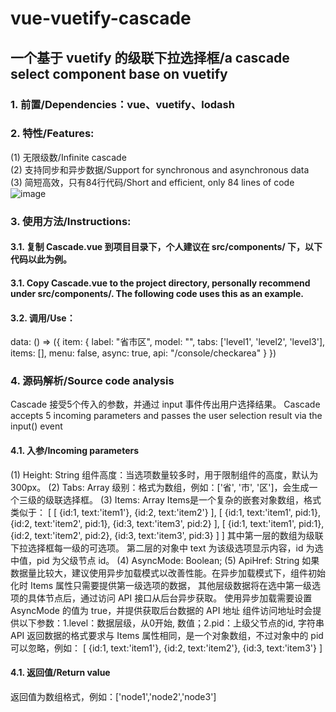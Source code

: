 # vue-vuetify-cascade
## 一个基于 vuetify 的级联下拉选择框/a cascade select component base on vuetify

### 1. 前置/Dependencies：vue、vuetify、lodash

### 2. 特性/Features:
(1) 无限级数/Infinite cascade  
(2) 支持同步和异步数据/Support for synchronous and asynchronous data  
(3) 简短高效，只有84行代码/Short and efficient, only 84 lines of code  
![image](https://github.com/cyyssly/vue-vuetify-cascade/blob/master/1.JPG)

### 3. 使用方法/Instructions: 

#### 3.1. 复制 Cascade.vue 到项目目录下，个人建议在 src/components/ 下，以下代码以此为例。
#### 3.1. Copy Cascade.vue to the project directory, personally recommend under src/components/. The following code uses this as an example.

#### 3.2. 调用/Use：
  <v-menu v-model="item.menu" :close-on-content-click="false">
    <template v-slot:activator="{ on }">
      <v-text-field
        v-model="item.model"
        :label="item.label"
        readonly
        v-on="on"
      ></v-text-field>
    </template>
    <Cascade
      v-model="item.model"
      :Tabs="item.tabs"
      :Items="item.items"
      :AsyncMode="item.async"
      :ApiHref="item.api"
      @input="item.menu = !item.menu"
    ></Cascade>
  </v-menu>
  
  data: () => ({
    item: {
      label: "省市区",
      model: "",
      tabs: ['level1', 'level2', 'level3'],
      items: [],
      menu: false,
      async: true,
      api: "/console/checkarea"
    }
  })
  
### 4. 源码解析/Source code analysis
Cascade 接受5个传入的参数，并通过 input 事件传出用户选择结果。
Cascade accepts 5 incoming parameters and passes the user selection result via the input() event
#### 4.1. 入参/Incoming parameters
(1) Height: String
组件高度：当选项数量较多时，用于限制组件的高度，默认为300px。
(2) Tabs: Array
级别：格式为数组，例如：['省', '市', '区']，会生成一个三级的级联选择框。
(3) Items: Array 
Items是一个复杂的嵌套对象数组，格式类似于：
  [
    [ {id:1, text:'item1'}, {id:2, text:'item2'} ],
    [ {id:1, text:'item1', pid:1}, {id:2, text:'item2', pid:1}, {id:3, text:'item3', pid:2} ],
    [ {id:1, text:'item1', pid:1}, {id:2, text:'item2', pid:2}, {id:3, text:'item3', pid:3} ]
  ]
其中第一层的数组为级联下拉选择框每一级的可选项。
第二层的对象中 text 为该级选项显示内容，id 为选中值，pid 为父级节点 id。
(4) AsyncMode: Boolean; 
(5) ApiHref: String
如果数据量比较大，建议使用异步加载模式以改善性能。在异步加载模式下，组件初始化时 Items 属性只需要提供第一级选项的数据，
其他层级数据将在选中第一级选项的具体节点后，通过访问 API 接口从后台异步获取。
使用异步加载需要设置 AsyncMode 的值为 true，并提供获取后台数据的 API 地址
组件访问地址时会提供以下参数：1.level：数据层级，从0开始, 数值；2.pid：上级父节点的id, 字符串
API 返回数据的格式要求与 Items 属性相同，是一个对象数组，不过对象中的 pid 可以忽略，例如：
  [ {id:1, text:'item1'}, {id:2, text:'item2'}, {id:3, text:'item3'} ]
#### 4.1. 返回值/Return value
返回值为数组格式，例如：['node1','node2','node3']
    
    

